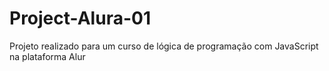 # Project-Alura-01
Projeto realizado para um curso de lógica de programação com JavaScript na plataforma Alur
